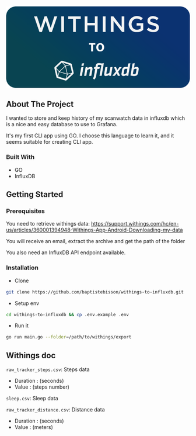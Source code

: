 ![](img/banner.png)

## About The Project

I wanted to store and keep history of my scanwatch data in influxdb which is a nice and easy database to use to Grafana.

It's my first CLI app using GO. I choose this language to learn it, and it seems suitable for creating CLI app.

### Built With

- GO
- InfluxDB

## Getting Started

### Prerequisites

You need to retrieve withings data: https://support.withings.com/hc/en-us/articles/360001394948-Withings-App-Android-Downloading-my-data

You will receive an email, extract the archive and get the path of the folder

You also need an InfluxDB API endpoint available.

### Installation

- Clone

```bash
git clone https://github.com/baptistebisson/withings-to-influxdb.git
```

- Setup env

```bash
cd withings-to-influxdb && cp .env.example .env
```

- Run it

```bash
go run main.go --folder=/path/to/withings/export
```

## Withings doc

`raw_tracker_steps.csv`: Steps data

- Duration : (seconds)
- Value : (steps number)

`sleep.csv`: Sleep data

`raw_tracker_distance.csv`: Distance data

- Duration : (seconds)
- Value : (meters)